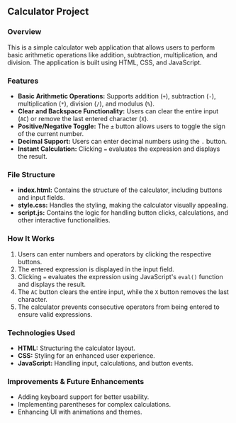 ## Calculator Project

### Overview
This is a simple calculator web application that allows users to perform basic arithmetic operations like addition, subtraction, multiplication, and division. The application is built using HTML, CSS, and JavaScript.

### Features
- **Basic Arithmetic Operations:** Supports addition (`+`), subtraction (`-`), multiplication (`*`), division (`/`), and modulus (`%`).
- **Clear and Backspace Functionality:** Users can clear the entire input (`AC`) or remove the last entered character (`X`).
- **Positive/Negative Toggle:** The `±` button allows users to toggle the sign of the current number.
- **Decimal Support:** Users can enter decimal numbers using the `.` button.
- **Instant Calculation:** Clicking `=` evaluates the expression and displays the result.

### File Structure
- **index.html:** Contains the structure of the calculator, including buttons and input fields.
- **style.css:** Handles the styling, making the calculator visually appealing.
- **script.js:** Contains the logic for handling button clicks, calculations, and other interactive functionalities.

### How It Works
1. Users can enter numbers and operators by clicking the respective buttons.
2. The entered expression is displayed in the input field.
3. Clicking `=` evaluates the expression using JavaScript's `eval()` function and displays the result.
4. The `AC` button clears the entire input, while the `X` button removes the last character.
5. The calculator prevents consecutive operators from being entered to ensure valid expressions.

### Technologies Used
- **HTML:** Structuring the calculator layout.
- **CSS:** Styling for an enhanced user experience.
- **JavaScript:** Handling input, calculations, and button events.

### Improvements & Future Enhancements
- Adding keyboard support for better usability.
- Implementing parentheses for complex calculations.
- Enhancing UI with animations and themes.
